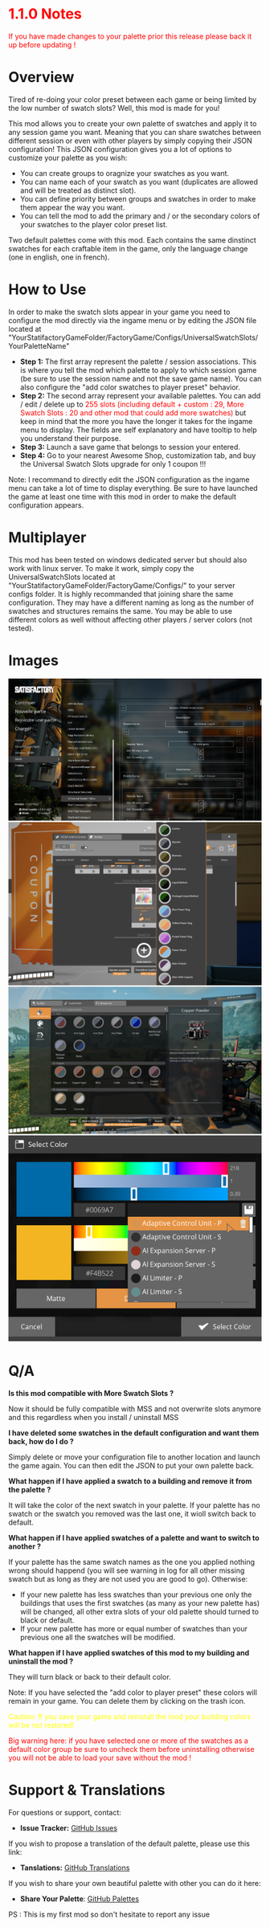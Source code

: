 # <span style="color:red">1.1.0 Notes</span>
<span style="color:red">If you have made changes to your palette prior this release please back it up before updating !</span>

# Overview
Tired of re-doing your color preset between each game or being limited by the low number of swatch slots? Well, this mod is made for you!

This mod allows you to create your own palette of swatches and apply it to any session game you want. Meaning that you can share swatches between different session or even with other players by simply copying their JSON configuration!
This JSON configuration gives you a lot of options to customize your palette as you wish:
- You can create groups to oragnize your swatches as you want.
- You can name each of your swatch as you want (duplicates are allowed and will be treated as distinct slot).
- You can define priority between groups and swatches in order to make them appear the way you want.
- You can tell the mod to add the primary and / or the secondary colors of your swatches to the player color preset list.

Two default palettes come with this mod. Each contains the same dinstinct swatches for each craftable item in the game, only the language change (one in english, one in french).

# How to Use
In order to make the swatch slots appear in your game you need to configure the mod directly via the ingame menu or by editing the JSON file located at "YourStatifactoryGameFolder/FactoryGame/Configs/UniversalSwatchSlots/YourPaletteName"
- **Step 1:** The first array represent the palette / session associations. This is where you tell the mod which palette to apply to which session game (be sure to use the session name and not the save game name). You can also configure the "add color swatches to player preset" behavior. 
- **Step 2:** The second array represent your available palettes. You can add / edit / delete up to <span style="color:red">255 slots (including default + custom : 29, More Swatch Slots : 20 and other mod that could add more swatches)</span> but keep in mind that the more you have the longer it takes for the ingame menu to display. The fields are self explanatory and have tooltip to help you understand their purpose.
- **Step 3:** Launch a save game that belongs to session your entered.
- **Step 4:** Go to your nearest Awesome Shop, customization tab, and buy the Universal Swatch Slots upgrade for only 1 coupon !!!

Note: I recommand to directly edit the JSON configuration as the ingame menu can take a lot of time to display everything. Be sure to have launched the game at least one time with this mod in order to make the default configuration appears.

# Multiplayer

This mod has been tested on windows dedicated server but should also work with linux server. To make it work, simply copy the UniversalSwatchSlots located at "YourStatifactoryGameFolder/FactoryGame/Configs/" to your server configs folder. It is highly recommanded that joining share the same configuration. They may have a different naming as long as the number of swatches and structures remains the same. You may be able to use different colors as well without affecting other players / server colors (not tested).

# Images

![Configuration](https://github.com/Loupimo/UniversalSwatchSlots/blob/main/Resources/Config.png?raw=true)
![Awesome Shop](https://github.com/Loupimo/UniversalSwatchSlots/blob/main/Resources/AS_Buy.png?raw=true)
![Swatches](https://github.com/Loupimo/UniversalSwatchSlots/blob/main/Resources/Swatches.png?raw=true)
![Color preset](https://github.com/Loupimo/UniversalSwatchSlots/blob/main/Resources/Color_preset.png?raw=true)

# Q/A

**Is this mod compatible with More Swatch Slots ?**

Now it should be fully compatible with MSS and not overwrite slots anymore and this regardless when you install / uninstall MSS

**I have deleted some swatches in the default configuration and want them back, how do I do ?**

Simply delete or move your configuration file to another location and launch the game again. You can then edit the JSON to put your own palette back.

**What happen if I have applied a swatch to a building and remove it from the palette ?**

It will take the color of the next swatch in your palette.
If your palette has no swatch or the swatch you removed was the last one, it wioll switch back to default.

**What happen if I have applied swatches of a palette and want to switch to another ?**

If your palette has the same swatch names as the one you applied nothing wrong should happend (you will see warning in log for all other missing swatch but as long as they are not used you are good to go).
Otherwise: 
- If your new palette has less swatches than your previous one only the buildings that uses the first swatches (as many as your new palette has) will be changed, all other extra slots of your old palette should turned to black or default.
- If your new palette has more or equal number of swatches than your previous one all the swatches will be modified.

**What happen if I have applied swatches of this mod to my building and uninstall the mod ?**

They will turn black or back to their default color.

Note: If you have selected the "add color to player preset" these colors will remain in your game. You can delete them by clicking on the trash icon.

 <span style="color:yellow">Caution: If you save your game and reinstall the mod your building colors will be not restored!</span>


 <span style="color:red">Big warning here: if you have selected one or more of the swatches as a default color group be sure to uncheck them before uninstalling otherwise you will not be able to load your save without the mod !</span>

# Support & Translations
For questions or support, contact:
- **Issue Tracker:** [GitHub Issues](https://github.com/Loupimo/UniversalSwatchSlots/issues)

If you wish to propose a translation of the default palette, please use this link:
- **Tanslations:** [GitHub Translations](https://github.com/Loupimo/UniversalSwatchSlots/discussions/7)

If you wish to share your own beautiful palette with other you can do it here:
- **Share Your Palette**:  [GitHub Palettes](https://github.com/Loupimo/UniversalSwatchSlots/discussions/8)

PS : This is my first mod so don't hesitate to report any issue
